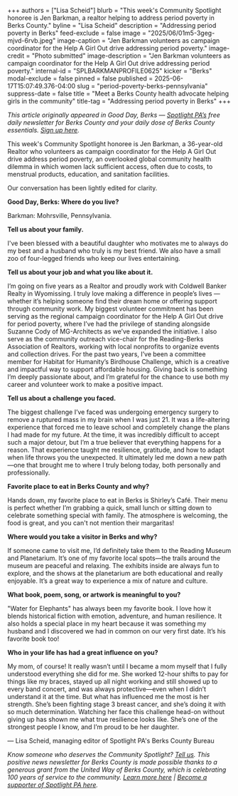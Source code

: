 +++
authors = ["Lisa Scheid"]
blurb = "This week's Community Spotlight honoree is Jen Barkman, a realtor helping to address period poverty in Berks County."
byline = "Lisa Scheid"
description = "Addressing period poverty in Berks"
feed-exclude = false
image = "2025/06/01m5-3geg-mjvd-6rvb.jpeg"
image-caption = "Jen Barkman volunteers as campaign coordinator for the Help A Girl Out drive addressing period poverty."
image-credit = "Photo submitted"
image-description = "Jen Barkman volunteers as campaign coordinator for the Help A Girl Out drive addressing period poverty."
internal-id = "SPLBARKMANPROFILE0625"
kicker = "Berks"
modal-exclude = false
pinned = false
published = 2025-06-17T15:07:49.376-04:00
slug = "period-poverty-berks-pennsylvania"
suppress-date = false
title = "Meet a Berks County health advocate helping girls in the community"
title-tag = "Addressing period poverty in Berks"
+++

<em>This article originally appeared in Good Day, Berks — </em><a href="https://www.spotlightpa.org/"><em>Spotlight PA’s</em></a><em> free daily newsletter for Berks County and your daily dose of Berks County essentials. </em><a href="https://www.spotlightpa.org/newsletters/gooddayberks/"><em>Sign up here</em></a><em>.</em>

This week&#39;s Community Spotlight honoree is Jen Barkman, a 36-year-old Realtor who volunteers as campaign coordinator for the Help A Girl Out drive address period poverty, an overlooked global community health dilemma in which women lack sufficient access, often due to costs, to menstrual products, education, and sanitation facilities.

Our conversation has been lightly edited for clarity.

<strong>Good Day, Berks: Where do you live?</strong>

Barkman: Mohrsville, Pennsylvania.

<strong>Tell us about your family.</strong>

I&#39;ve been blessed with a beautiful daughter who motivates me to always do my best and a husband who truly is my best friend. We also have a small zoo of four-legged friends who keep our lives entertaining.

<strong>Tell us about your job and what you like about it.</strong>

I’m going on five years as a Realtor and proudly work with Coldwell Banker Realty in Wyomissing. I truly love making a difference in people’s lives — whether it’s helping someone find their dream home or offering support through community work. My biggest volunteer commitment has been serving as the regional campaign coordinator for the Help A Girl Out drive for period poverty, where I’ve had the privilege of standing alongside Suzanne Cody of MG-Architects as we’ve expanded the initiative. I also serve as the community outreach vice-chair for the Reading-Berks Association of Realtors, working with local nonprofits to organize events and collection drives. For the past two years, I’ve been a committee member for Habitat for Humanity’s Birdhouse Challenge, which is a creative and impactful way to support affordable housing. Giving back is something I’m deeply passionate about, and I’m grateful for the chance to use both my career and volunteer work to make a positive impact.

<strong>Tell us about a challenge you faced.</strong>

The biggest challenge I’ve faced was undergoing emergency surgery to remove a ruptured mass in my brain when I was just 21. It was a life-altering experience that forced me to leave school and completely change the plans I had made for my future. At the time, it was incredibly difficult to accept such a major detour, but I’m a true believer that everything happens for a reason. That experience taught me resilience, gratitude, and how to adapt when life throws you the unexpected. It ultimately led me down a new path—one that brought me to where I truly belong today, both personally and professionally.

<strong>Favorite place to eat in Berks County and why?</strong>

Hands down, my favorite place to eat in Berks is Shirley’s Café. Their menu is perfect whether I’m grabbing a quick, small lunch or sitting down to celebrate something special with family. The atmosphere is welcoming, the food is great, and you can&#39;t not mention their margaritas!

<strong>Where would you take a visitor in Berks and why?</strong>

If someone came to visit me, I’d definitely take them to the Reading Museum and Planetarium. It’s one of my favorite local spots—the trails around the museum are peaceful and relaxing. The exhibits inside are always fun to explore, and the shows at the planetarium are both educational and really enjoyable. It’s a great way to experience a mix of nature and culture.

<strong>What book, poem, song, or artwork is meaningful to you?</strong>

&#34;Water for Elephants&#34; has always been my favorite book. I love how it blends historical fiction with emotion, adventure, and human resilience. It also holds a special place in my heart because it was something my husband and I discovered we had in common on our very first date. It’s his favorite book too!

<strong>Who in your life has had a great influence on you?</strong>

My mom, of course! It really wasn’t until I became a mom myself that I fully understood everything she did for me. She worked 12-hour shifts to pay for things like my braces, stayed up all night working and still showed up to every band concert, and was always protective—even when I didn’t understand it at the time. But what has influenced me the most is her strength. She’s been fighting stage 3 breast cancer, and she’s doing it with so much determination. Watching her face this challenge head-on without giving up has shown me what true resilience looks like. She’s one of the strongest people I know, and I’m proud to be her daughter.

— Lisa Scheid, managing editor of Spotlight PA&#39;s Berks County Bureau

<em>Know someone who deserves the Community Spotlight? </em><a href="mailto:gooddayberks@spotlightpa.org"><em>Tell us</em></a><em>. This positive news newsletter for Berks County is made possible thanks to a generous grant from the United Way of Berks County, which is celebrating 100 years of service to the community. </em><a href="https://spotlightpa.bluelena.io/lt.php?x=3DZy~GE6InKcEpR7zN26hRKgAXMgut9wjug0YnnGJnSb65V--Uy.0OFr1X_ziN9vkfY4bHPJInKg"><em>Learn more here</em></a><em> | </em><a href="https://spotlightpa.donorsupport.co/page/donate-onetime"><em>Become a supporter of Spotlight PA here</em></a><em>.</em><strong></strong>

